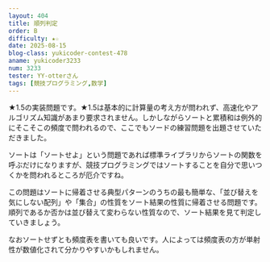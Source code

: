 ```yaml
---
layout: 404
title: 順列判定
order: B
difficulty: ★☆
date: 2025-08-15
blog-class: yukicoder-contest-478
aname: yukicoder3233
num: 3233
tester: YY-otterさん
tags: [競技プログラミング,数学]
---
```


<p>
★1.5の実装問題です。★1.5は基本的に計算量の考え方が問われず、高速化やアルゴリズム知識があまり要求されません。しかしながらソートと累積和は例外的にそこそこの頻度で問われるので、ここでもソードの練習問題を出題させていただきました。
</p>
<p>
ソートは「ソートせよ」という問題であれば標準ライブラリからソートの関数を呼ぶだけになりますが、競技プログラミングではソートすることを自分で思いつくかを問われるところが厄介ですね。
</p>
<p>
この問題はソートに帰着させる典型パターンのうちの最も簡単な、「並び替えを気にしない配列」や「集合」の性質をソート結果の性質に帰着させる問題です。順列であるか否かは並び替えて変わらない性質なので、ソート結果を見て判定していきましょう。
</p>
<p>
なおソートせずとも頻度表を書いても良いです。人によっては頻度表の方が単射性が数値化されて分かりやすいかもしれません。
</p>

